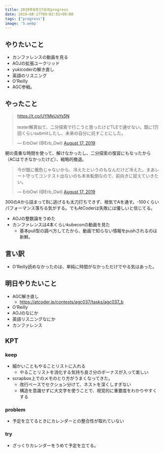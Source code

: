 ```yaml
---
title: 2019年8月17日のprogress
date: 2019-08-17T09:02:51+09:00
tags: ["progress"]
image: '5.webp'
---
```


## やりたいこと
<!-- 実現可能性を考慮して -->
- カンファレンスの動画を見る
- AOJの拡張ユークリッド
- yukicoderの解き直し
- 英語のリスニング
- O'Reilly
- AGC参戦。

## やったこと
<!-- twitterとか埋め込みながら -->
<blockquote class="twitter-tweet"><p lang="ja" dir="ltr"><a href="https://t.co/UYMkUsYs5N">https://t.co/UYMkUsYs5N</a><br><br>tester解真似て、二分探索で行こうと思ったけどTLEで通せない。既に1万回くらいsubmitしたし、未来の自分に託すことにした。</p>&mdash; ErbOwl (@Erb_Owl) <a href="https://twitter.com/Erb_Owl/status/1162514564635738112?ref_src=twsrc%5Etfw">August 17, 2019</a></blockquote> <script async src="https://platform.twitter.com/widgets.js" charset="utf-8"></script>

朝の貴重な時間を使って、解けなかったし、二分探索の復習にもなったから（ACはできなかったけど）、戦略的撤退。

<blockquote class="twitter-tweet"><p lang="ja" dir="ltr">今が既に暖色じゃないから、冷えたというのもなんだけど冷えた。まあレート守ってコンテスト出ないのも本末転倒なので、前向きに捉えていきたい。</p>&mdash; ErbOwl (@Erb_Owl) <a href="https://twitter.com/Erb_Owl/status/1162734088614113281?ref_src=twsrc%5Etfw">August 17, 2019</a></blockquote> <script async src="https://platform.twitter.com/widgets.js" charset="utf-8"></script>

300のAから詰まってBに逃げるも太刀打ちできず、根気でAを通す。-100くらいパフォーマンス落ちる気がする。でもAtCoderは失敗には優しいと信じてる。

- AOJの整数論をうめた
- カンファレンスは4本くらいkubeconの動画を見た
  - 基本pull型の調べ方してたから、動画で知らない情報をpushされるのは新鮮。

## 言い訳
<!-- 理由をつけることで解決の緒を見つける -->

- O'Reilly読めなかったのは、単純に時間がなかっただけでやる気はあった。

## 明日やりたいこと
<!-- - 実現可能性を考慮せずに -->
- AGC解き直し
  - https://atcoder.jp/contests/agc037/tasks/agc037_b
- O'Reilly
- AOJのなにか
- 英語リスニングなにか
- カンファレンス

## KPT
<!-- やりたいこととやったことの差分を埋めるために必要なこと -->
### keep
- 細かいこともやることリストに入れる
  - やることリストを消化する気持ち良さ分のボーナスが入って楽しい
- scrapbox上でのメモのとり方がうまくなってきた。
  - 改行ベースでセクション分けて、ネストを深くしすぎない
  - 構造を意識せずに大文字を使うことで、視覚的に重要度をわかりやすくする

### problem
- 予定を立てるときにカレンダーとの整合性が取れていない

### try
- ざっくりカレンダーをうめて予定を立てる。

